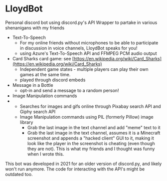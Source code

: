 # LloydBot
Personal discord bot using discord.py's API Wrapper to partake in various shenanigans with my friends
- Text-To-Speech
  - For my online friends without microphones to be able to participate in discussion in voice channels, LloydBot speaks for you!
  - using Azure's Text-To-Speech API and FFMPEG PCM audio output
- Card Sharks card game: see [https://en.wikipedia.org/wiki/Card_Sharks](https://en.wikipedia.org/wiki/Card_Sharks)
  - Independent game states - multiple players can play their own games at the same time.
  - played through discord embeds
- Message in a Bottle
  - opt-in and send a message to a random person!
- Image Manipulation commands
- - Searches for images and gifs online through Pixabay search API and Giphy search API
  - Image Manipulation commands using PIL (formerly Pillow) image library
    - Grab the last image in the text channel and add "meme" text to it
    - Grab the last image in the text channel, assumes it is a Minecraft screenshot and appends a "hacked client" GUI to it, making it look like the player in the screenshot is cheating (even though they are not). This is what my friends and I thought was funny when I wrote this.

This bot was developed in 2021 for an older version of discord.py, and likely won't run anymore. The code for interacting with the API's might be outdated too.
